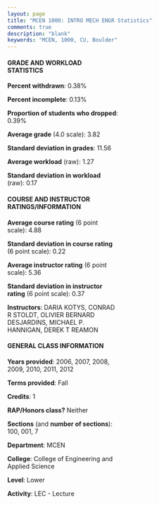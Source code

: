```yaml
---
layout: page
title: "MCEN 1000: INTRO MECH ENGR Statistics"
comments: true
description: "blank"
keywords: "MCEN, 1000, CU, Boulder"
--- 
```

<head>
<script src="https://ajax.googleapis.com/ajax/libs/jquery/2.1.3/jquery.min.js"></script>
<script src="https://dl.dropboxusercontent.com/s/pc42nxpaw1ea4o9/highcharts.js?dl=0"></script>
<!-- <script src="../assets/js/highcharts.js"></script> -->
<style type="text/css">@font-face {
	font-family: "Bebas Neue";
	src: url(https://www.filehosting.org/file/details/544349/BebasNeue%20Regular.otf) format("opentype");
	}
	h1.Bebas { 
		font-family: "Bebas Neue", Verdana, Tahoma;
	}
</style>
</head>
<body>
	<div id="container" style="float: right; width: 45%; height: 88%; margin-left: 2.5%; margin-right: 2.5%;"></div>
	<script language="JavaScript">
		$(document).ready(function() {
		var chart = {type: 'column'};
		var title = {text: 'Grade Distribution'};
		var xAxis = {categories: ['A','B','C','D','F'],crosshair: true};
		var yAxis = {min: 0,title: {text: 'Percentage'}};
		var tooltip = {headerFormat: '<center><b><span style="font-size:20px">{point.key}</span></b></center>',
		               pointFormat: '<td style="padding:0"><b>{point.y:.1f}%</b></td>',
		               footerFormat: '</table>',shared: true,useHTML: true};
		var plotOptions = {column: {pointPadding: 0.0,borderWidth: 0}};  
		var credits = {enabled: false};var series= [{name: 'Percent',data: [91.05,6.05,0.53,0.79,1.58,]}];
		var json = {};
		json.chart = chart;
		json.title = title;
		json.tooltip = tooltip;
		json.xAxis = xAxis;
		json.yAxis = yAxis;  
		json.series = series;
		json.plotOptions = plotOptions;  
		json.credits = credits;
		$('#container').highcharts(json);
	});
	</script>
</body>
			   
#### GRADE AND WORKLOAD STATISTICS

**Percent withdrawn**: 0.38%

**Percent incomplete**: 0.13%

**Proportion of students who dropped**: 0.39%

**Average grade** (4.0 scale): 3.82

**Standard deviation in grades**: 11.56

**Average workload** (raw): 1.27

**Standard deviation in workload** (raw): 0.17

#### COURSE AND INSTRUCTOR RATINGS/INFORMATION

**Average course rating** (6 point scale): 4.88

**Standard deviation in course rating** (6 point scale): 0.22

**Average instructor rating** (6 point scale): 5.36

**Standard deviation in instructor rating** (6 point scale): 0.37

**Instructors**: DARIA KOTYS, CONRAD R STOLDT, OLIVIER BERNARD DESJARDINS, MICHAEL P. HANNIGAN, DEREK T REAMON

#### GENERAL CLASS INFORMATION

**Years provided**: 2006, 2007, 2008, 2009, 2010, 2011, 2012

**Terms provided**: Fall

**Credits**: 1

**RAP/Honors class?** Neither

**Sections** (and **number of sections**): 100, 001, 7

**Department**: MCEN

**College**: College of Engineering and Applied Science

**Level**: Lower

**Activity**: LEC - Lecture